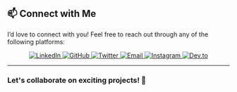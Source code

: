 ## 📫 Connect with Me

I’d love to connect with you! Feel free to reach out through any of the following platforms:

<div align="center">
  <!-- LinkedIn -->
  <a href="https://www.linkedin.com/in/aditya-laxkar-191a2328a" target="_blank">
    <img src="https://img.shields.io/badge/LinkedIn-0077B5?style=for-the-badge&logo=linkedin&logoColor=white" alt="LinkedIn" />
  </a>

  <!-- GitHub -->
  <a href="https://github.com/adityalaxkar123" target="_blank">
    <img src="https://img.shields.io/badge/GitHub-181717?style=for-the-badge&logo=github&logoColor=white" alt="GitHub" />
  </a>

  <!-- Twitter -->
  <a href="https://twitter.com/aditya_laxkar" target="_blank">
    <img src="https://img.shields.io/badge/Twitter-1DA1F2?style=for-the-badge&logo=twitter&logoColor=white" alt="Twitter" />
  </a>

  <!-- Email -->
  <a href="mailto:laxkaraditya55@gmail.com" target="_blank">
    <img src="https://img.shields.io/badge/Email-D14836?style=for-the-badge&logo=gmail&logoColor=white" alt="Email" />
  </a>

  <!-- Instagram -->
  <a href="https://www.instagram.com/aditya_laxkar/" target="_blank">
    <img src="https://img.shields.io/badge/Instagram-E4405F?style=for-the-badge&logo=instagram&logoColor=white" alt="Instagram" />
  </a>

  <!-- Dev.to -->
  <a href="https://dev.to/adityalaxkar123" target="_blank">
    <img src="https://img.shields.io/badge/Dev.to-0A0A0A?style=for-the-badge&logo=devdotto&logoColor=white" alt="Dev.to" />
  </a>
</div>

---

### Let's collaborate on exciting projects! 🚀
